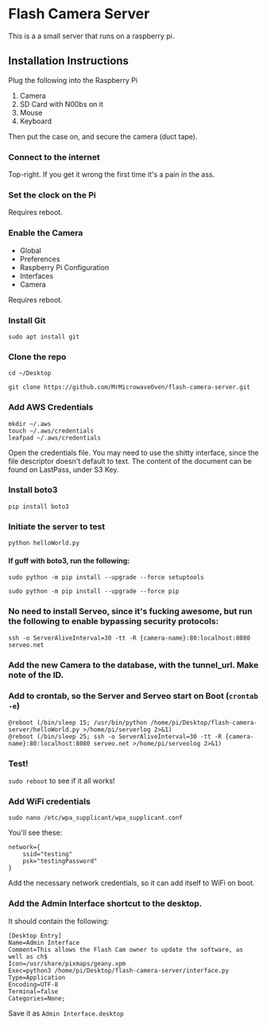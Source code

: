 # Flash Camera Server

This is a a small server that runs on a raspberry pi.

## Installation Instructions

Plug the following into the Raspberry Pi

1. Camera
2. SD Card with N00bs on it
3. Mouse
4. Keyboard

Then put the case on, and secure the camera (duct tape).

### Connect to the internet

Top-right.  If you get it wrong the first time it's a pain in the ass.

### Set the clock on the Pi

Requires reboot.

### Enable the Camera

* Global
* Preferences
* Raspberry Pi Configuration
* Interfaces
* Camera

Requires reboot.

### Install Git

`sudo apt install git`

### Clone the repo

`cd ~/Desktop`

`git clone https://github.com/MrMicrowaveOven/flash-camera-server.git`

### Add AWS Credentials
```
mkdir ~/.aws
touch ~/.aws/credentials
leafpad ~/.aws/credentials
```

Open the credentials file.  You may need to use the shitty interface, since the file descriptor doesn't default to text.  The content of the document can be found on LastPass, under S3 Key.

### Install boto3

`pip install boto3`

### Initiate the server to test

`python helloWorld.py`

#### If guff with boto3, run the following:

`sudo python -m pip install --upgrade --force setuptools`

`sudo python -m pip install --upgrade --force pip`

### No need to install Serveo, since it's fucking awesome, but run the following to enable bypassing security protocols:

`ssh -o ServerAliveInterval=30 -tt -R {camera-name}:80:localhost:8080 serveo.net`

### Add the new Camera to the database, with the tunnel_url.  Make note of the ID.

### Add to crontab, so the Server and Serveo start on Boot (`crontab -e`)

```
@reboot (/bin/sleep 15; /usr/bin/python /home/pi/Desktop/flash-camera-server/helloWorld.py >/home/pi/serverlog 2>&1)
@reboot (/bin/sleep 25; ssh -o ServerAliveInterval=30 -tt -R {camera-name}:80:localhost:8080 serveo.net >/home/pi/serveolog 2>&1)
```

### Test!

`sudo reboot` to see if it all works!

### Add WiFi credentials

`sudo nano /etc/wpa_supplicant/wpa_supplicant.conf`

You'll see these:

```
network={
    ssid="testing"
    psk="testingPassword"
}
```

Add the necessary network credentials, so it can add itself to WiFi on boot.

### Add the Admin Interface shortcut to the desktop.

It should contain the following:

```
[Desktop Entry]
Name=Admin Interface
Comment=This allows the Flash Cam owner to update the software, as well as ch$
Icon=/usr/share/pixmaps/geany.xpm
Exec=python3 /home/pi/Desktop/flash-camera-server/interface.py
Type=Application
Encoding=UTF-8
Terminal=false
Categories=None;
```

Save it as `Admin Interface.desktop`
